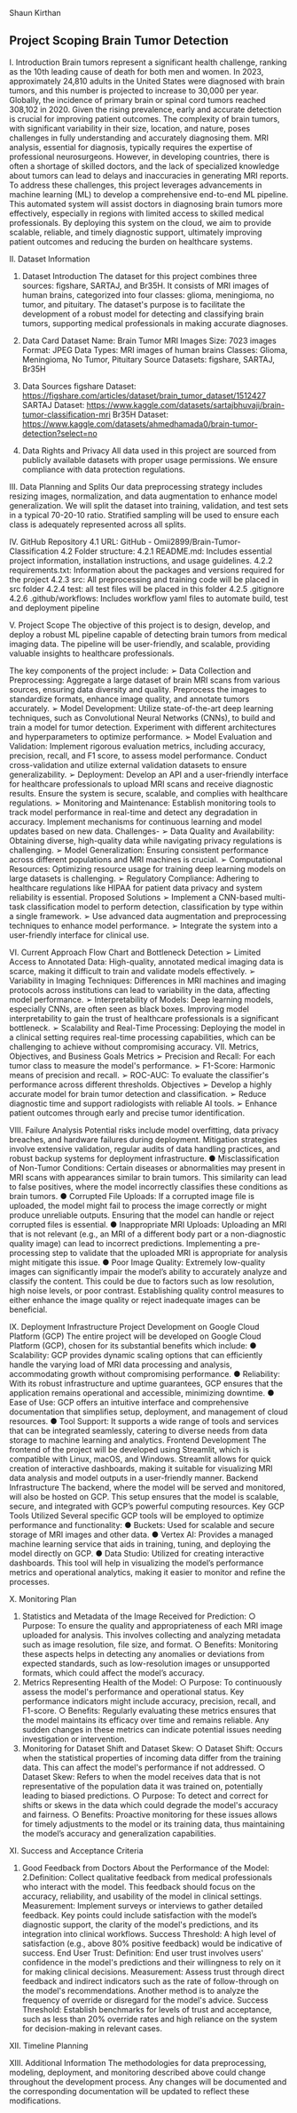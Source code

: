 Shaun Kirthan

Project Scoping Brain Tumor Detection
----------------------------------------------------------------------------------------------------------------
I. Introduction
Brain tumors represent a significant health challenge, ranking as the 10th leading cause of death for both men and women. In 2023, approximately 24,810 adults in the United States were diagnosed with brain tumors, and this number is projected to increase to 30,000 per year. Globally, the incidence of primary brain or spinal cord tumors reached 308,102 in 2020. Given the rising prevalence, early and accurate detection is crucial for improving patient outcomes.
The complexity of brain tumors, with significant variability in their size, location, and nature, poses challenges in fully understanding and accurately diagnosing them. MRI analysis, essential for diagnosis, typically requires the expertise of professional neurosurgeons. However, in developing countries, there is often a shortage of skilled doctors, and the lack of specialized knowledge about tumors can lead to delays and inaccuracies in generating MRI reports.
To address these challenges, this project leverages advancements in machine learning (ML) to develop a comprehensive end-to-end ML pipeline. This automated system will assist doctors in diagnosing brain tumors more effectively, especially in regions with limited access to skilled medical professionals. By deploying this system on the cloud, we aim to provide scalable, reliable, and timely diagnostic support, ultimately improving patient outcomes and reducing the burden on healthcare systems.


II. Dataset Information
1. Dataset Introduction
The dataset for this project combines three sources: figshare, SARTAJ, and Br35H. It consists of MRI images of human brains, categorized into four classes: glioma, meningioma, no tumor, and pituitary. The dataset's purpose is to facilitate the development of a robust model for detecting and classifying brain tumors, supporting medical professionals in making accurate diagnoses.
 
 2. Data Card
Dataset Name: Brain Tumor MRI Images
Size: 7023 images
Format: JPEG
Data Types: MRI images of human brains
Classes: Glioma, Meningioma, No Tumor, Pituitary Source Datasets: figshare, SARTAJ, Br35H
3. Data Sources
figshare Dataset: https://figshare.com/articles/dataset/brain_tumor_dataset/1512427 SARTAJ Dataset: https://www.kaggle.com/datasets/sartajbhuvaji/brain-tumor-classification-mri Br35H Dataset: https://www.kaggle.com/datasets/ahmedhamada0/brain-tumor-detection?select=no
4. Data Rights and Privacy
All data used in this project are sourced from publicly available datasets with proper usage permissions. We ensure compliance with data protection regulations.


III. Data Planning and Splits
Our data preprocessing strategy includes resizing images, normalization, and data augmentation to enhance model generalization. We will split the dataset into training, validation, and test sets in a typical 70-20-10 ratio. Stratified sampling will be used to ensure each class is adequately represented across all splits.


IV. GitHub Repository
4.1 URL: GitHub - Omii2899/Brain-Tumor-Classification 4.2 Folder structure:
4.2.1 README.md: Includes essential project information, installation instructions, and usage guidelines.
4.2.2 requirements.txt: Information about the packages and versions required for the project
4.2.3 src: All preprocessing and training code will be placed in src folder 4.2.4 test: all test files will be placed in this folder
4.2.5 .gitignore
4.2.6 .github/workflows: Includes workflow yaml files to automate build, test and deployment pipeline

   
V. Project Scope
The objective of this project is to design, develop, and deploy a robust ML pipeline capable of detecting brain tumors from medical imaging data. The pipeline will be user-friendly, and scalable, providing valuable insights to healthcare professionals.
       
 The key components of the project include:
➢ Data Collection and Preprocessing: Aggregate a large dataset of brain MRI scans
from various sources, ensuring data diversity and quality. Preprocess the images to
standardize formats, enhance image quality, and annotate tumors accurately.
➢ Model Development: Utilize state-of-the-art deep learning techniques, such as
Convolutional Neural Networks (CNNs), to build and train a model for tumor detection. Experiment with different architectures and hyperparameters to optimize performance.
➢ Model Evaluation and Validation: Implement rigorous evaluation metrics, including accuracy, precision, recall, and F1 score, to assess model performance. Conduct cross-validation and utilize external validation datasets to ensure generalizability.
➢ Deployment: Develop an API and a user-friendly interface for healthcare professionals to upload MRI scans and receive diagnostic results. Ensure the system is secure, scalable, and complies with healthcare regulations.
➢ Monitoring and Maintenance: Establish monitoring tools to track model performance in real-time and detect any degradation in accuracy. Implement mechanisms for continuous learning and model updates based on new data.
Challenges-
➢ Data Quality and Availability: Obtaining diverse, high-quality data while navigating
privacy regulations is challenging.
➢ Model Generalization: Ensuring consistent performance across different populations
and MRI machines is crucial.
➢ Computational Resources: Optimizing resource usage for training deep learning
models on large datasets is challenging.
➢ Regulatory Compliance: Adhering to healthcare regulations like HIPAA for patient
data privacy and system reliability is essential.
Proposed Solutions
➢ Implement a CNN-based multi-task classification model to perform detection,
classification by type within a single framework.
➢ Use advanced data augmentation and preprocessing techniques to enhance model
performance.
➢ Integrate the system into a user-friendly interface for clinical use.


VI. Current Approach Flow Chart and Bottleneck Detection
➢ Limited Access to Annotated Data: High-quality, annotated medical imaging data is scarce, making it difficult to train and validate models effectively.
➢ Variability in Imaging Techniques: Differences in MRI machines and imaging protocols across institutions can lead to variability in the data, affecting model performance.
 ➢ Interpretability of Models: Deep learning models, especially CNNs, are often seen as black boxes. Improving model interpretability to gain the trust of healthcare professionals is a significant bottleneck.
➢ Scalability and Real-Time Processing: Deploying the model in a clinical setting requires real-time processing capabilities, which can be challenging to achieve without compromising accuracy.
VII. Metrics, Objectives, and Business Goals
Metrics
➢ Precision and Recall: For each tumor class to measure the model's performance. ➢ F1-Score: Harmonic means of precision and recall.
➢ ROC-AUC: To evaluate the classifier's performance across different thresholds.
Objectives
➢ Develop a highly accurate model for brain tumor detection and classification. ➢ Reduce diagnostic time and support radiologists with reliable AI tools.
➢ Enhance patient outcomes through early and precise tumor identification.


VIII. Failure Analysis
Potential risks include model overfitting, data privacy breaches, and hardware failures during deployment. Mitigation strategies involve extensive validation, regular audits of data handling practices, and robust backup systems for deployment infrastructure.
● Misclassification of Non-Tumor Conditions: Certain diseases or abnormalities may present in MRI scans with appearances similar to brain tumors. This similarity can lead to false positives, where the model incorrectly classifies these conditions as brain tumors.
● Corrupted File Uploads: If a corrupted image file is uploaded, the model might fail to process the image correctly or might produce unreliable outputs. Ensuring that the model can handle or reject corrupted files is essential.
● Inappropriate MRI Uploads: Uploading an MRI that is not relevant (e.g., an MRI of a different body part or a non-diagnostic quality image) can lead to incorrect predictions. Implementing a pre-processing step to validate that the uploaded MRI is appropriate for analysis might mitigate this issue.
● Poor Image Quality: Extremely low-quality images can significantly impair the model’s ability to accurately analyze and classify the content. This could be due to factors such as low resolution, high noise levels, or poor contrast. Establishing quality control measures to either enhance the image quality or reject inadequate images can be beneficial.


IX. Deployment Infrastructure
Project Development on Google Cloud Platform (GCP)
 The entire project will be developed on Google Cloud Platform (GCP), chosen for its substantial benefits which include:
● Scalability: GCP provides dynamic scaling options that can efficiently handle the varying load of MRI data processing and analysis, accommodating growth without compromising performance.
● Reliability: With its robust infrastructure and uptime guarantees, GCP ensures that the application remains operational and accessible, minimizing downtime.
● Ease of Use: GCP offers an intuitive interface and comprehensive documentation that simplifies setup, deployment, and management of cloud resources.
● Tool Support: It supports a wide range of tools and services that can be integrated seamlessly, catering to diverse needs from data storage to machine learning and analytics.
Frontend Development
The frontend of the project will be developed using Streamlit, which is compatible with Linux, macOS, and Windows. Streamlit allows for quick creation of interactive dashboards, making it suitable for visualizing MRI data analysis and model outputs in a user-friendly manner.
Backend Infrastructure
The backend, where the model will be served and monitored, will also be hosted on GCP. This setup ensures that the model is scalable, secure, and integrated with GCP’s powerful computing resources.
Key GCP Tools Utilized
Several specific GCP tools will be employed to optimize performance and functionality:
● Buckets: Used for scalable and secure storage of MRI images and other data.
● Vertex AI: Provides a managed machine learning service that aids in training, tuning,
and deploying the model directly on GCP.
● Data Studio: Utilized for creating interactive dashboards. This tool will help in
visualizing the model’s performance metrics and operational analytics, making it easier to monitor and refine the processes.


X. Monitoring Plan
1. Statistics and Metadata of the Image Received for Prediction:
  ○ Purpose: To ensure the quality and appropriateness of each MRI image
  uploaded for analysis. This involves collecting and analyzing metadata such as
  image resolution, file size, and format.
  ○ Benefits: Monitoring these aspects helps in detecting any anomalies or
  deviations from expected standards, such as low-resolution images or
  unsupported formats, which could affect the model’s accuracy.
2. Metrics Representing Health of the Model:
  ○ Purpose: To continuously assess the model's performance and operational status. Key performance indicators might include accuracy,        precision, recall, and F1-score.
  ○ Benefits: Regularly evaluating these metrics ensures that the model maintains its efficacy over time and remains reliable. Any sudden     changes in these metrics can indicate potential issues needing investigation or intervention.
3. Monitoring for Dataset Shift and Dataset Skew:
  ○ Dataset Shift: Occurs when the statistical properties of incoming data differ
  from the training data. This can affect the model's performance if not
  addressed.
  ○ Dataset Skew: Refers to when the model receives data that is not
  representative of the population data it was trained on, potentially leading to
  biased predictions.
  ○ Purpose: To detect and correct for shifts or skews in the data which could
  degrade the model's accuracy and fairness.
  ○ Benefits: Proactive monitoring for these issues allows for timely adjustments
  to the model or its training data, thus maintaining the model’s accuracy and generalization capabilities.


XI. Success and Acceptance Criteria
1. Good Feedback from Doctors About the Performance of the Model:
2.Definition: Collect qualitative feedback from medical professionals who interact with the model. This feedback should focus on the accuracy, reliability, and usability of the model in clinical settings.
Measurement: Implement surveys or interviews to gather detailed feedback. Key points could include satisfaction with the model’s diagnostic support, the clarity of the model's predictions, and its integration into clinical workflows. Success Threshold: A high level of satisfaction (e.g., above 80% positive feedback) would be indicative of success.
End User Trust:
Definition: End user trust involves users' confidence in the model's predictions and their willingness to rely on it for making clinical decisions. Measurement: Assess trust through direct feedback and indirect indicators such as the rate of follow-through on the model's recommendations. Another method is to analyze the frequency of override or disregard for the model's advice.
Success Threshold: Establish benchmarks for levels of trust and acceptance, such as less than 20% override rates and high reliance on the system for decision-making in relevant cases.

XII. Timeline Planning


XIII. Additional Information
The methodologies for data preprocessing, modeling, deployment, and monitoring described above could change throughout the development process. Any changes will be documented and the corresponding documentation will be updated to reflect these modifications.
